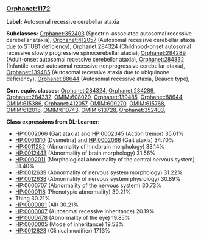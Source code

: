 
### [Orphanet:1172](http://www.orpha.net/ORDO/Orphanet_1172)
**Label:** Autosomal recessive cerebellar ataxia

**Subclasses:** [Orphanet:352403](http://www.orpha.net/ORDO/Orphanet_352403) (Spectrin-associated autosomal recessive cerebellar ataxia), [Orphanet:412057](http://www.orpha.net/ORDO/Orphanet_412057) (Autosomal recessive cerebellar ataxia due to STUB1 deficiency), [Orphanet:284324](http://www.orpha.net/ORDO/Orphanet_284324) (Childhood-onset autosomal recessive slowly progressive spinocerebellar ataxia), [Orphanet:284289](http://www.orpha.net/ORDO/Orphanet_284289) (Adult-onset autosomal recessive cerebellar ataxia), [Orphanet:284332](http://www.orpha.net/ORDO/Orphanet_284332) (Infantile-onset autosomal recessive nonprogressive cerebellar ataxia), [Orphanet:139485](http://www.orpha.net/ORDO/Orphanet_139485) (Autosomal recessive ataxia due to ubiquinone deficiency), [Orphanet:88644](http://www.orpha.net/ORDO/Orphanet_88644) (Autosomal recessive ataxia, Beauce type), 

**Corr. equiv. classes:** [Orphanet:284324](http://www.orpha.net/ORDO/Orphanet_284324), [Orphanet:284289](http://www.orpha.net/ORDO/Orphanet_284289), [Orphanet:284332](http://www.orpha.net/ORDO/Orphanet_284332), [OMIM:608029](http://purl.obolibrary.org/obo/OMIM_608029), [Orphanet:139485](http://www.orpha.net/ORDO/Orphanet_139485), [Orphanet:88644](http://www.orpha.net/ORDO/Orphanet_88644), [OMIM:615386](http://purl.obolibrary.org/obo/OMIM_615386), [Orphanet:412057](http://www.orpha.net/ORDO/Orphanet_412057), [OMIM:609270](http://purl.obolibrary.org/obo/OMIM_609270), [OMIM:615768](http://purl.obolibrary.org/obo/OMIM_615768), [OMIM:612016](http://purl.obolibrary.org/obo/OMIM_612016), [OMIM:610743](http://purl.obolibrary.org/obo/OMIM_610743), [OMIM:613728](http://purl.obolibrary.org/obo/OMIM_613728), [Orphanet:352403](http://www.orpha.net/ORDO/Orphanet_352403), 

**Class expressions from DL-Learner:**

- [HP:0002066](http://purl.obolibrary.org/obo/HP_0002066) (Gait ataxia) and [HP:0002345](http://purl.obolibrary.org/obo/HP_0002345) (Action tremor) 35.61%
- [HP:0001310](http://purl.obolibrary.org/obo/HP_0001310) (Dysmetria) and [HP:0002066](http://purl.obolibrary.org/obo/HP_0002066) (Gait ataxia) 34.70%
- [HP:0011282](http://purl.obolibrary.org/obo/HP_0011282) (Abnormality of hindbrain morphology) 33.14%
- [HP:0012443](http://purl.obolibrary.org/obo/HP_0012443) (Abnormality of brain morphology) 31.56%
- [HP:0002011](http://purl.obolibrary.org/obo/HP_0002011) (Morphological abnormality of the central nervous system) 31.40%
- [HP:0012639](http://purl.obolibrary.org/obo/HP_0012639) (Abnormality of nervous system morphology) 31.22%
- [HP:0012638](http://purl.obolibrary.org/obo/HP_0012638) (Abnormality of nervous system physiology) 30.89%
- [HP:0000707](http://purl.obolibrary.org/obo/HP_0000707) (Abnormality of the nervous system) 30.73%
- [HP:0000118](http://purl.obolibrary.org/obo/HP_0000118) (Phenotypic abnormality) 30.21%
- Thing 30.21%
- [HP:0000001](http://purl.obolibrary.org/obo/HP_0000001) (All) 30.21%
- [HP:0000007](http://purl.obolibrary.org/obo/HP_0000007) (Autosomal recessive inheritance) 20.19%
- [HP:0000478](http://purl.obolibrary.org/obo/HP_0000478) (Abnormality of the eye) 19.85%
- [HP:0000005](http://purl.obolibrary.org/obo/HP_0000005) (Mode of inheritance) 19.53%
- [HP:0012823](http://purl.obolibrary.org/obo/HP_0012823) (Clinical modifier) 17.13%


